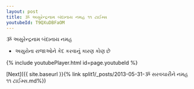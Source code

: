 ```yaml
---
layout: post
title: ૐ અસુરેન્દ્રનામ બંદાનાય નમહ ૧૧ ટાઈમ્સ
youtubeId: T9QXuDBFaOM
---
```

 
 
 ૐ અસુરેન્દ્રનામ બંદાનાય નમહ  
 
 -  અસુરોના રાજાઓને કેદ કરવાનું કારણ કોણ છે 
 
  
 
  
 
 
 
 
 
 


{% include youtubePlayer.html id=page.youtubeId %}
 
[Next]({{ site.baseurl }}{% link  split1/_posts/2013-05-31-ૐ સરવચારીને નમહ ૧૧ ટાઈમ્સ.md%})
 
